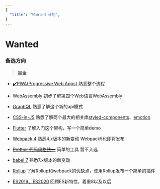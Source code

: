 ```yaml
---
{
  "title": "Wanted 计划",
}
---
```


# Wanted

### 备选方向
> [掘金](https://juejin.im/post/5cdd2ba16fb9a031ef63dd43#heading-2)

+ [✔️PWA(Progressive Web Apps)](https://developer.mozilla.org/zh-CN/docs/Web/Progressive_web_apps)
  熟悉整个流程
- [WebAssembly](https://developer.mozilla.org/zh-CN/docs/WebAssembly) 初步了解第四个Web语言WebAssembly
+ [GraphQL](https://graphql.org/) 熟悉了解这个新的api模式
- [CSS-in-JS]() 熟悉了解两个最大的相关库[styled-components](https://www.styled-components.com/)、[emotion](https://github.com/emotion-js/emotion)
+ [Flutter](https://flutterchina.club/) 了解入门这个架构，写一个简单demo
- [Webpack 4](https://www.webpackjs.com/concepts/) 熟悉4.x版本的新变动 Webpack5也即将发布
+ ~~[Prettier 代码风格统一](https://prettier.io/)~~ 简单的工具 暂不入选
- [babel 7](https://babeljs.io/blog/2018/08/27/7.0.0) 熟悉7.x版本的新变动
+ [Rollup](https://www.rollupjs.com/guide/big-list-of-options/#watch-options) 了解Rollup和webpack的优缺点，使用Rollup发布一个简单的插件
- [ES2019、ES2020](https://juejin.im/post/5ca2e1935188254416288eb2#heading-32) 回顾ES新特性，着重8以及以后
